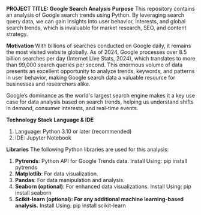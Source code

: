 **PROJECT TITLE: Google Search Analysis**
**Purpose**
This repository contains an analysis of Google search trends using Python. By leveraging search query data, we can gain insights into user behavior, interests, and global search trends, which is invaluable for market research, SEO, and content strategy.

**Motivation**
With billions of searches conducted on Google daily, it remains the most visited website globally. As of 2024, Google processes over 8.5 billion searches per day (Internet Live Stats, 2024), which translates to more than 99,000 search queries per second. This enormous volume of data presents an excellent opportunity to analyze trends, keywords, and patterns in user behavior, making Google search data a valuable resource for businesses and researchers alike.

Google’s dominance as the world's largest search engine makes it a key use case for data analysis based on search trends, helping us understand shifts in demand, consumer interests, and real-time events.

**Technology Stack**
**Language & IDE**
1. Language: Python 3.10 or later (recommended)
2. IDE: Jupyter Notebook
   
**Libraries**
The following Python libraries are used for this analysis:

1. **Pytrends**: Python API for Google Trends data.
   Install Using:
   pip install pytrends
2. **Matplotlib**: For data visualization.
3. **Pandas**: For data manipulation and analysis.
4. **Seaborn (optional)**: For enhanced data visualizations.
   Install Using:
   pip install seaborn
5. **Scikit-learn (optional): For any additional machine learning-based analysis.**
    Install Using:
    pip install scikit-learn



